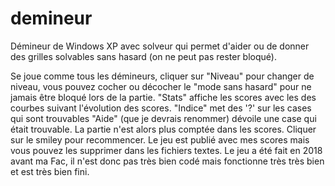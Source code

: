 # demineur
Démineur de Windows XP avec solveur qui permet d'aider ou de donner des grilles solvables sans hasard (on ne peut pas rester bloqué). 

Se joue comme tous les démineurs, cliquer sur "Niveau" pour changer de niveau, vous pouvez cocher ou décocher le "mode sans hasard" pour ne jamais être bloqué lors de la partie.
"Stats" affiche les scores avec les des courbes suivant l'évolution des scores.
"Indice" met des '?' sur les cases qui sont trouvables
"Aide" (que je devrais renommer) dévoile une case qui était trouvable. La partie n'est alors plus comptée dans les scores.
Cliquer sur le smiley pour recommencer.
Le jeu est publié avec mes scores mais vous pouvez les supprimer dans les fichiers textes.
Le jeu a été fait en 2018 avant ma Fac, il n'est donc pas très bien codé mais fonctionne très très bien et est très bien fini.
